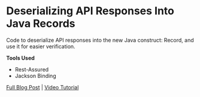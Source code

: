 # Deserializing API Responses Into Java Records

Code to deserialize API responses into the new Java construct: Record, and use it for easier verification.

**Tools Used**
* Rest-Assured
* Jackson Binding

[Full Blog Post](https://angiejones.tech/deserializing-api-responses-into-java-records) | [Video Tutorial](https://www.youtube.com/live/_Z_rKMQkqm8)


